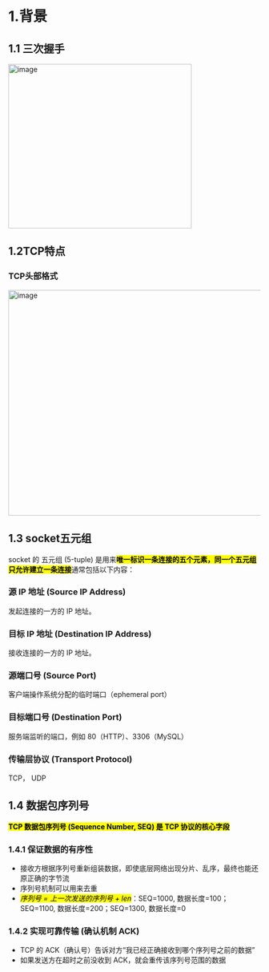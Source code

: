 # 1.背景
## 1.1 三次握手
<img width="366" height="328" alt="image" src="https://github.com/user-attachments/assets/2271a9d7-613b-41b7-b09e-6ab3156437e8" />


## 1.2TCP特点
### TCP头部格式
<img width="577" height="450" alt="image" src="https://github.com/user-attachments/assets/9f517670-7567-4746-9370-e4060cb51a34" />

## 1.3 socket五元组
socket 的 五元组 (5-tuple) 是用来<mark>**唯一标识一条连接的五个元素，同一个五元组只允许建立一条连接**</mark>通常包括以下内容：
### 源 IP 地址 (Source IP Address)
发起连接的一方的 IP 地址。
### 目标 IP 地址 (Destination IP Address)
接收连接的一方的 IP 地址。
### 源端口号 (Source Port)
客户端操作系统分配的临时端口（ephemeral port）
### 目标端口号 (Destination Port)
服务端监听的端口，例如 80（HTTP）、3306（MySQL）
### 传输层协议 (Transport Protocol)
TCP， UDP


## 1.4 数据包序列号
<mark>**TCP 数据包序列号 (Sequence Number, SEQ) 是 TCP 协议的核心字段**</mark>
### 1.4.1 保证数据的有序性
- 接收方根据序列号重新组装数据，即使底层网络出现分片、乱序，最终也能还原正确的字节流
- 序列号机制可以用来去重
- <mark>_序列号 = 上一次发送的序列号 + len_</mark>：SEQ=1000, 数据长度=100； SEQ=1100, 数据长度=200；SEQ=1300, 数据长度=0
### 1.4.2 实现可靠传输 (确认机制 ACK)
- TCP 的 ACK（确认号）告诉对方“我已经正确接收到哪个序列号之前的数据”
- 如果发送方在超时之前没收到 ACK，就会重传该序列号范围的数据
